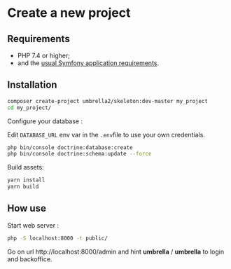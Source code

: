 Create a new project
========================

Requirements
------------

* PHP 7.4 or higher;
* and the [usual Symfony application requirements](https://symfony.com/doc/current/reference/requirements.html).

Installation
------------

```bash
composer create-project umbrella2/skeleton:dev-master my_project
cd my_project/
```

Configure your database :

Edit `DATABASE_URL` env var in the `.env`file to use your own credentials.

```bash
php bin/console doctrine:database:create
php bin/console doctrine:schema:update --force
```

Build assets:
```bash
yarn install
yarn build
```

How use
------------
Start web server :
```bash
php -S localhost:8000 -t public/
```

Go on url http://localhost:8000/admin and hint **umbrella** / **umbrella** to login and backoffice.



